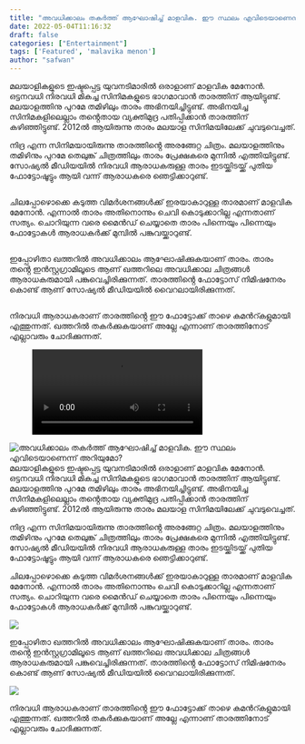 ```yaml
---
title: "അവധിക്കാലം തകർത്ത് ആഘോഷിച്ച് മാളവിക. ഈ സ്ഥലം എവിടെയാണെന്ന് അറിയുമോ?"
date: 2022-05-04T11:16:32
draft: false
categories: ["Entertainment"]
tags: ['Featured', 'malavika menon']
author: "safwan"
---
```


<!-- wp:paragraph -->
<p>മലയാളികളുടെ ഇഷ്ടപ്പെട്ട യുവനടിമാരിൽ ഒരാളാണ് മാളവിക മേനോൻ. ഒട്ടനവധി നിരവധി മികച്ച സിനിമകളുടെ ഭാഗമാവാൻ താരത്തിന് ആയിട്ടുണ്ട്. മലയാളത്തിനു പുറമേ തമിഴിലും താരം അഭിനയിച്ചിട്ടുണ്ട്. അഭിനയിച്ച സിനിമകളിലെല്ലാം തൻ്റെതായ വ്യക്തിമുദ്ര പതിപ്പിക്കാൻ താരത്തിന് കഴിഞ്ഞിട്ടുണ്ട്. 2012ൽ ആയിരുന്നു താരം മലയാള സിനിമയിലേക്ക് ചുവടുവെച്ചത്.</p>
<!-- /wp:paragraph -->

<!-- wp:paragraph -->
<p>നിദ്ര എന്ന സിനിമയായിരുന്നു താരത്തിൻ്റെ അരങ്ങേറ്റ ചിത്രം. മലയാളത്തിനും തമിഴിനും പുറമേ തെലുങ്ക് ചിത്രത്തിലും താരം പ്രേക്ഷകരെ മുന്നിൽ എത്തിയിട്ടുണ്ട്. സോഷ്യൽ മീഡിയയിൽ നിരവധി ആരാധകരുള്ള താരം ഇടയ്ക്കിടയ്ക്ക് പുതിയ ഫോട്ടോഷൂട്ടും ആയി വന്ന് ആരാധകരെ ഞെട്ടിക്കാറുണ്ട്.</p>
<!-- /wp:paragraph -->

<!-- wp:image {"id":332820,"sizeSlug":"large"} -->
<figure class="wp-block-image size-large"><img src="https://cdn.boolokam.com/articles/2022/05/279684700_358990916200290_2714993734412674919_n-1024x1024.jpg" alt="" class="wp-image-332820"/></figure>
<!-- /wp:image -->

<!-- wp:paragraph -->
<p>ചിലപ്പോഴൊക്കെ കടുത്ത വിമർശനങ്ങൾക്ക് ഇരയാകാറുള്ള താരമാണ് മാളവിക മേനോൻ. എന്നാൽ താരം അതിനൊന്നും ചെവി കൊടുക്കാറില്ല എന്നതാണ് സത്യം. ചൊറിയുന്ന വരെ മൈൻഡ് ചെയ്യാതെ താരം പിന്നെയും പിന്നെയും ഫോട്ടോകൾ ആരാധകർക്ക് മുമ്പിൽ പങ്കുവയ്ക്കാറുണ്ട്.</p>
<!-- /wp:paragraph -->

<!-- wp:image {"id":332821,"sizeSlug":"large"} -->
<figure class="wp-block-image size-large"><img src="https://cdn.boolokam.com/articles/2022/05/279694809_1034112064167151_6313374657138768925_n-1024x1024.jpg" alt="" class="wp-image-332821"/></figure>
<!-- /wp:image -->

<!-- wp:paragraph -->
<p>ഇപ്പോഴിതാ ഖത്തറിൽ അവധിക്കാലം ആഘോഷിക്കുകയാണ് താരം. താരം തൻ്റെ ഇൻസ്റ്റഗ്രാമിലൂടെ ആണ് ഖത്തറിലെ അവധിക്കാല ചിത്രങ്ങൾ ആരാധകരുമായി പങ്കുവെച്ചിരിക്കുന്നത്. താരത്തിൻ്റെ ഫോട്ടോസ് നിമിഷനേരം കൊണ്ട് ആണ് സോഷ്യൽ മീഡിയയിൽ വൈറലായിരിക്കുന്നത്.</p>
<!-- /wp:paragraph -->

<!-- wp:image {"id":332822,"sizeSlug":"large"} -->
<figure class="wp-block-image size-large"><img src="https://cdn.boolokam.com/articles/2022/05/279780221_715160176189358_8180869752289751096_n-1024x1024.jpg" alt="" class="wp-image-332822"/></figure>
<!-- /wp:image -->

<!-- wp:paragraph -->
<p>നിരവധി ആരാധകരാണ് താരത്തിൻ്റെ ഈ ഫോട്ടോക്ക് താഴെ കമൻറ്കളുമായി എത്തുന്നത്. ഖത്തറിൽ തകർക്കുകയാണ് അല്ലേ എന്നാണ് താരത്തിനോട് എല്ലാവരും ചോദിക്കുന്നത്.</p>
<!-- /wp:paragraph -->

<!-- wp:video {"id":332825} -->
<figure class="wp-block-video"><video controls src="https://cdn.boolokam.com/articles/2022/05/279546832_1210186962853164_6134907097132546527_n.mp4"></video></figure>
<!-- /wp:video -->


![അവധിക്കാലം തകർത്ത് ആഘോഷിച്ച് മാളവിക. ഈ സ്ഥലം എവിടെയാണെന്ന് അറിയുമോ?](https://cdn.boolokam.com/articles/2022/05/279684700_358990916200290_2714993734412674919_n-1024x1024.jpg)മലയാളികളുടെ ഇഷ്ടപ്പെട്ട യുവനടിമാരിൽ ഒരാളാണ് മാളവിക മേനോൻ. ഒട്ടനവധി നിരവധി മികച്ച സിനിമകളുടെ ഭാഗമാവാൻ താരത്തിന് ആയിട്ടുണ്ട്. മലയാളത്തിനു പുറമേ തമിഴിലും താരം അഭിനയിച്ചിട്ടുണ്ട്. അഭിനയിച്ച സിനിമകളിലെല്ലാം തൻ്റെതായ വ്യക്തിമുദ്ര പതിപ്പിക്കാൻ താരത്തിന് കഴിഞ്ഞിട്ടുണ്ട്. 2012ൽ ആയിരുന്നു താരം മലയാള സിനിമയിലേക്ക് ചുവടുവെച്ചത്.

നിദ്ര എന്ന സിനിമയായിരുന്നു താരത്തിൻ്റെ അരങ്ങേറ്റ ചിത്രം. മലയാളത്തിനും തമിഴിനും പുറമേ തെലുങ്ക് ചിത്രത്തിലും താരം പ്രേക്ഷകരെ മുന്നിൽ എത്തിയിട്ടുണ്ട്. സോഷ്യൽ മീഡിയയിൽ നിരവധി ആരാധകരുള്ള താരം ഇടയ്ക്കിടയ്ക്ക് പുതിയ ഫോട്ടോഷൂട്ടും ആയി വന്ന് ആരാധകരെ ഞെട്ടിക്കാറുണ്ട്.

ചിലപ്പോഴൊക്കെ കടുത്ത വിമർശനങ്ങൾക്ക് ഇരയാകാറുള്ള താരമാണ് മാളവിക മേനോൻ. എന്നാൽ താരം അതിനൊന്നും ചെവി കൊടുക്കാറില്ല എന്നതാണ് സത്യം. ചൊറിയുന്ന വരെ മൈൻഡ് ചെയ്യാതെ താരം പിന്നെയും പിന്നെയും ഫോട്ടോകൾ ആരാധകർക്ക് മുമ്പിൽ പങ്കുവയ്ക്കാറുണ്ട്.

![](https://cdn.boolokam.com/articles/2022/05/279694809_1034112064167151_6313374657138768925_n-1024x1024.jpg)

ഇപ്പോഴിതാ ഖത്തറിൽ അവധിക്കാലം ആഘോഷിക്കുകയാണ് താരം. താരം തൻ്റെ ഇൻസ്റ്റഗ്രാമിലൂടെ ആണ് ഖത്തറിലെ അവധിക്കാല ചിത്രങ്ങൾ ആരാധകരുമായി പങ്കുവെച്ചിരിക്കുന്നത്. താരത്തിൻ്റെ ഫോട്ടോസ് നിമിഷനേരം കൊണ്ട് ആണ് സോഷ്യൽ മീഡിയയിൽ വൈറലായിരിക്കുന്നത്.

![](https://cdn.boolokam.com/articles/2022/05/279780221_715160176189358_8180869752289751096_n-1024x1024.jpg)

നിരവധി ആരാധകരാണ് താരത്തിൻ്റെ ഈ ഫോട്ടോക്ക് താഴെ കമൻറ്കളുമായി എത്തുന്നത്. ഖത്തറിൽ തകർക്കുകയാണ് അല്ലേ എന്നാണ് താരത്തിനോട് എല്ലാവരും ചോദിക്കുന്നത്.
